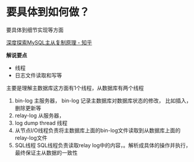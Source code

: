 # 要具体到如何做？
要具体到细节实现等方面

[深度探索MySQL主从复制原理 - 知乎](https://zhuanlan.zhihu.com/p/50597960)

**解说要点**

- 线程
- 日志文件读取和写等


主要是理解主数据库这方面有1个线程，从数据库有两个线程
1. bin-log  主服务器， bin-log 记录主数据库对数据库状态的修改， 比如插入，删除更新等
2. relay-log  从服务器， 
3. log dump thread 线程 
4. 从节点I/O线程负责将主数据库上面的bin-log文件读取到从数据库上面的relay-log文件
4. SQL线程 SQL线程负责读取relay log中的内容，。解析成具体的操作并执行，最终保证主从数据的一致性